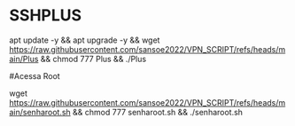 # SSHPLUS

apt update -y && apt upgrade -y && wget https://raw.githubusercontent.com/sansoe2022/VPN_SCRIPT/refs/heads/main/Plus && chmod 777 Plus && ./Plus


#Acessa Root

wget https://raw.githubusercontent.com/sansoe2022/VPN_SCRIPT/refs/heads/main/senharoot.sh && chmod 777 senharoot.sh && ./senharoot.sh
